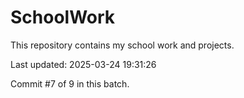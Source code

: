 # SchoolWork

This repository contains my school work and projects.

Last updated: 2025-03-24 19:31:26

Commit #7 of 9 in this batch.